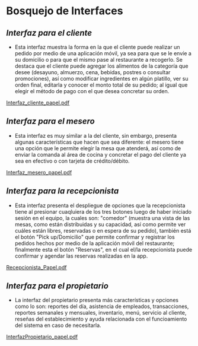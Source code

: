 # Bosquejo de Interfaces 
## *Interfaz para el cliente*
- Esta interfaz muestra la forma en la que el cliente puede realizar un pedido por medio de una aplicación móvil, ya sea para que se le envíe a su domicilio o para que el mismo pase al restaurante a recogerlo. Se destaca que el cliente puede agregar los alimentos de la categoría que desee (desayuno, almuerzo, cena, bebidas, postres o consultar promociones), así como modificar ingredientes en algún platillo, ver su orden final, editarla y conocer el monto total de su pedido; al igual que elegir el método de pago con el que desea concretar su orden.

[Interfaz_cliente_papel.pdf](https://github.com/user-attachments/files/17597019/Interfaz_cliente_papel.pdf)


## *Interfaz para el mesero*
- Esta interfaz es muy similar a la del cliente, sin embargo, presenta algunas características que hacen que sea diferente: el mesero tiene una opción que le permite elegir la mesa que atenderá, así como de enviar la comanda al área de cocina y concretar el pago del cliente ya sea en efectivo o con tarjeta de crédito/débito.

[Interfaz_mesero_papel.pdf](https://github.com/user-attachments/files/17597049/Interfaz_mesero_papel.pdf)

## *Interfaz para la recepcionista*
- Esta interfaz presenta el despliegue de opciones que la recepcionista tiene al presionar cuaqluiera de los tres botones luego de haber iniciado sesión en el equipo, la cuales son: "comedor" (muestra una vista de las mesas, como están distribuidas y su capacidad, así como permite ver cuáles están libres, reservadas o en espera de su pedido), también está el botón "Pick up/Domicilio" que permite confirmar y registrar los pedidos hechos por medio de la aplicación móvil del restaurante; finalmente esta el botón "Reservas", en el cual el/la recepcionista puede confirmar y agendar las reservas realizadas en la app.

[Recepcionista_Papel.pdf](https://github.com/user-attachments/files/17602497/Recepcionista_Papel.pdf)


## *Interfaz para el propietario*
- La interfaz del propietario presenta más características y opciones como lo son: reportes del día, asistencia de empleados, transacciones, reportes semanales y mensuales, inventario, menú, servicio al cliente, reseñas del establecimiento y ayuda relacionada con el funcioamiento del sistema en caso de necesitarla.
  
[InterfazPropietario_papel.pdf](https://github.com/user-attachments/files/17602535/InterfazPropietario_papel.pdf)



